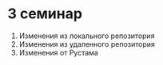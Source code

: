 # 3 семинар
1. Изменения из локального репозитория
2. Изменения из удаленного репозитория
3. Изменения от  Рустама